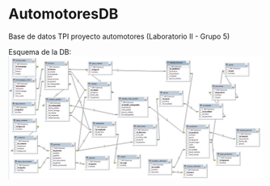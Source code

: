 # AutomotoresDB
Base de datos TPI proyecto automotores (Laboratorio II - Grupo 5)

Esquema de la DB:
![esquema](esquema_db.png)